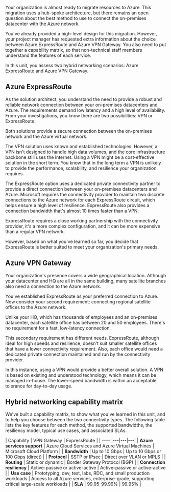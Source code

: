Your organization is almost ready to migrate resources to Azure. This migration uses a hub-spoke architecture, but there remains an open question about the best method to use to connect the on-premises datacenter with the Azure network.

You've already provided a high-level design for this migration. However, your project manager has requested extra information about the choice between Azure ExpressRoute and Azure VPN Gateway. You also need to put together a capability matrix, so that non-technical staff members understand the features of each service.

In this unit, you assess two hybrid networking scenarios: Azure ExpressRoute and Azure VPN Gateway.

## Azure ExpressRoute

As the solution architect, you understand the need to provide a robust and reliable network connection between your on-premises datacenters and Azure. The requirements demand low latency and a high level of availability. From your investigations, you know there are two possibilities: VPN or ExpressRoute.

Both solutions provide a secure connection between the on-premises network and the Azure virtual network.

The VPN solution uses known and established technologies. However, a VPN isn't designed to handle high data volumes, and the core infrastructure backbone still uses the internet. Using a VPN might be a cost-effective solution in the short term. You know that in the long term a VPN is unlikely to provide the performance, scalability, and resilience your organization requires.

The ExpressRoute option uses a dedicated private connectivity partner to provide a direct connection between your on-premises datacenters and Azure. Microsoft requires the connectivity provider to maintain two discrete connections to the Azure network for each ExpressRoute circuit, which helps ensure a high level of resilience. ExpressRoute also provides a connection bandwidth that's almost 10 times faster than a VPN. 

ExpressRoute requires a close working partnership with the connectivity provider, it's a more complex configuration, and it can be more expensive than a regular VPN network.

However, based on what you've learned so far, you decide that ExpressRoute is better suited to meet your organization's primary needs.

## Azure VPN Gateway

Your organization's presence covers a wide geographical location. Although your datacenter and HQ are all in the same building, many satellite branches also need a connection to the Azure network.

You've established ExpressRoute as your preferred connection to Azure. Now consider your second requirement: connecting regional satellite offices to the Azure network.

Unlike your HQ, which has thousands of employees and an on-premises datacenter, each satellite office has between 20 and 50 employees. There's no requirement for a fast, low-latency connection.

This secondary requirement has different needs. ExpressRoute, although ideal for high speeds and resilience, doesn't suit smaller satellite offices that have a lower connectivity requirement. Also, each office would need a dedicated private connection maintained and run by the connectivity provider.

In this instance, using a VPN would provide a better overall solution. A VPN is based on existing and understood technology, which means it can be managed in-house. The lower-speed bandwidth is within an acceptable tolerance for day-to-day usage.

## Hybrid networking capability matrix

We've built a capability matrix, to show what you've learned in this unit, and to help you choose between the two connectivity types. The following table lists the key features for each method, the supported bandwidths, the resiliency model, typical use cases, and associated SLAs.

| Capability | VPN Gateway | ExpressRoute |
| ---- |---|---|---|
| **Azure services support** | Azure Cloud Services and Azure Virtual Machines | Microsoft Cloud Platform |
| **Bandwidth** | Up to 10 Gbps | Up to 10 Gbps or 100 Gbps (direct) |
| **Protocol** | SSTP or IPsec | Direct over VLAN or MPLS |
| **Routing** | Static or dynamic | Border Gateway Protocol (BGP) |
| **Connection resiliency** | Active-passive or active-active | Active-passive or active-active |
| **Use case** | Prototyping, dev, test, labs, RDC, and small production workloads | Access to all Azure services, enterprise-grade, supporting critical large-scale workloads |
| **SLA** | 99.95-99.99% | 99.95% |

